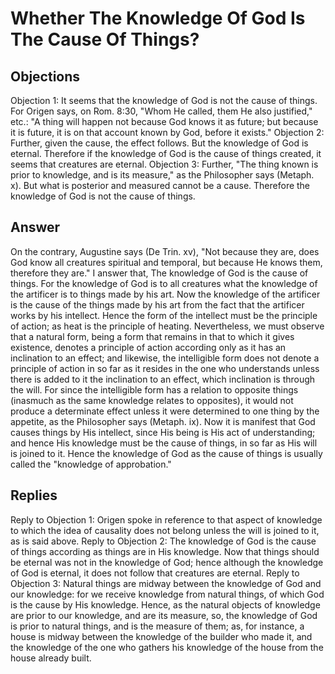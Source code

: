 # Whether The Knowledge Of God Is The Cause Of Things?
## Objections
Objection 1: It seems that the knowledge of God is not the cause of things. For Origen says, on Rom. 8:30, "Whom He called, them He also justified," etc.: "A thing will happen not because God knows it as future; but because it is future, it is on that account known by God, before it exists."
Objection 2: Further, given the cause, the effect follows. But the knowledge of God is eternal. Therefore if the knowledge of God is the cause of things created, it seems that creatures are eternal.
Objection 3: Further, "The thing known is prior to knowledge, and is its measure," as the Philosopher says (Metaph. x). But what is posterior and measured cannot be a cause. Therefore the knowledge of God is not the cause of things.
## Answer
On the contrary, Augustine says (De Trin. xv), "Not because they are, does God know all creatures spiritual and temporal, but because He knows them, therefore they are."
I answer that, The knowledge of God is the cause of things. For the knowledge of God is to all creatures what the knowledge of the artificer is to things made by his art. Now the knowledge of the artificer is the cause of the things made by his art from the fact that the artificer works by his intellect. Hence the form of the intellect must be the principle of action; as heat is the principle of heating. Nevertheless, we must observe that a natural form, being a form that remains in that to which it gives existence, denotes a principle of action according only as it has an inclination to an effect; and likewise, the intelligible form does not denote a principle of action in so far as it resides in the one who understands unless there is added to it the inclination to an effect, which inclination is through the will. For since the intelligible form has a relation to opposite things (inasmuch as the same knowledge relates to opposites), it would not produce a determinate effect unless it were determined to one thing by the appetite, as the Philosopher says (Metaph. ix). Now it is manifest that God causes things by His intellect, since His being is His act of understanding; and hence His knowledge must be the cause of things, in so far as His will is joined to it. Hence the knowledge of God as the cause of things is usually called the "knowledge of approbation."
## Replies
Reply to Objection 1: Origen spoke in reference to that aspect of knowledge to which the idea of causality does not belong unless the will is joined to it, as is said above.
Reply to Objection 2: The knowledge of God is the cause of things according as things are in His knowledge. Now that things should be eternal was not in the knowledge of God; hence although the knowledge of God is eternal, it does not follow that creatures are eternal.
Reply to Objection 3: Natural things are midway between the knowledge of God and our knowledge: for we receive knowledge from natural things, of which God is the cause by His knowledge. Hence, as the natural objects of knowledge are prior to our knowledge, and are its measure, so, the knowledge of God is prior to natural things, and is the measure of them; as, for instance, a house is midway between the knowledge of the builder who made it, and the knowledge of the one who gathers his knowledge of the house from the house already built.
